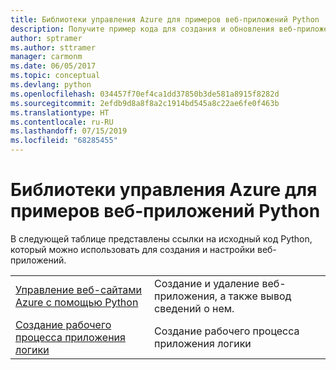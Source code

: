 ```yaml
---
title: Библиотеки управления Azure для примеров веб-приложений Python
description: Получите пример кода для создания и обновления веб-приложений Azure, размещенных в службе приложений, используя библиотеки управления Azure для Python.
author: sptramer
ms.author: sttramer
manager: carmonm
ms.date: 06/05/2017
ms.topic: conceptual
ms.devlang: python
ms.openlocfilehash: 034457f70ef4ca1dd37850b3de581a8915f8282d
ms.sourcegitcommit: 2efdb9d8a8f8a2c1914bd545a8c22ae6fe0f463b
ms.translationtype: HT
ms.contentlocale: ru-RU
ms.lasthandoff: 07/15/2019
ms.locfileid: "68285455"
---
```

# <a name="azure-management-libraries-for-python-samples-for-web-apps"></a>Библиотеки управления Azure для примеров веб-приложений Python

В следующей таблице представлены ссылки на исходный код Python, который можно использовать для создания и настройки веб-приложений. 

|||
|---|---|
| [Управление веб-сайтами Azure с помощью Python][1] | Создание и удаление веб-приложения, а также вывод сведений о нем. |
| [Создание рабочего процесса приложения логики][2] | Создание рабочего процесса приложения логики |

[1]: https://azure.microsoft.com/resources/samples/app-service-web-python-manage
[2]: python-sdk-azure-samples-logic-app-workflow.md


